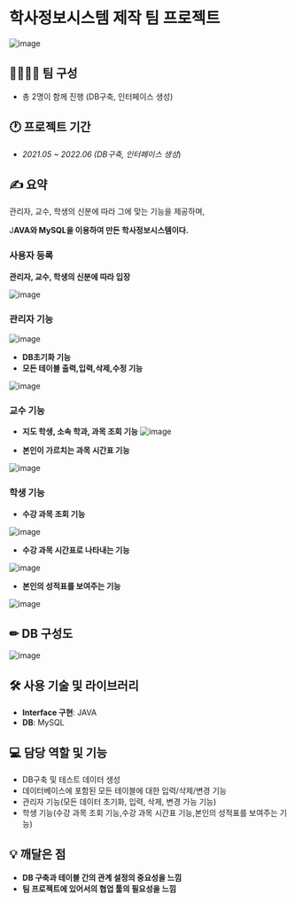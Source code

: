 # 학사정보시스템 제작 팀 프로젝트
![image](https://github.com/yunhwan98/DB-team-project-/assets/79241793/71368e54-679b-4ce2-814c-1875900145c8)

## 👩‍👩‍👧‍👦 팀 구성

- 총 2명이 함께 진행 (DB구축, 인터페이스 생성)

## 🕐 프로젝트 기간

- *2021.05 ~ 2022.06 (DB구축, 인터페이스 생성*)


## ✍️ 요약

관리자, 교수, 학생의 신분에 따라 그에 맞는 기능을 제공하며,

J**AVA와 MySQL을 이용하여 만든 학사정보시스템이다.**

### **사용자 등록**

**관리자, 교수, 학생의 신분에 따라 입장**

![image](https://github.com/yunhwan98/DB-team-project-/assets/79241793/0e391ebc-f2a6-4f50-a451-b6150b78daae)

### **관리자 기능**

![image](https://github.com/yunhwan98/DB-team-project-/assets/79241793/b44a3e3f-3292-4af6-8b5d-847d86a055e9)
- **DB초기화 기능**
- **모든 테이블 출력,입력,삭제,수정 기능**

![image](https://github.com/yunhwan98/DB-team-project-/assets/79241793/008410dd-6cce-42bd-95d3-ed1addcc1b79)
### **교수 기능**

- **지도 학생, 소속 학과, 과목 조회 기능**
![image](https://github.com/yunhwan98/DB-team-project-/assets/79241793/fffebb4a-4395-4a73-88a0-0f5b34e0d5fe)

- **본인이 가르치는 과목 시간표 기능**

![image](https://github.com/yunhwan98/DB-team-project-/assets/79241793/e67a049f-e343-4e7f-ac89-f0e3f4ac2ab9)

### **학생 기능**

- **수강 과목 조회 기능**

![image](https://github.com/yunhwan98/DB-team-project-/assets/79241793/a75ef12b-0cbb-4039-b682-ee172bea8b42)

- **수강 과목 시간표로 나타내는 기능**

![image](https://github.com/yunhwan98/DB-team-project-/assets/79241793/ddb3c991-1dea-4346-9da0-a1733838f35c)

- **본인의 성적표를 보여주는 기능**

![image](https://github.com/yunhwan98/DB-team-project-/assets/79241793/0b73b52d-e50a-42cb-96a3-0ec9029d5141)

## ✏ DB 구성도
![image](https://github.com/yunhwan98/DB-team-project-/assets/79241793/bd8d2778-f83d-496b-8a9a-cf6be53e5001)
## 🛠️ 사용 기술 및 라이브러리

- **Interface 구현**: JAVA
- **DB**:  MySQL

## 💻 담당 역할 및 기능

- DB구축 및 테스트 데이터 생성
- 데이터베이스에 포함된 모든 테이블에 대한 입력/삭제/변경 기능
- 관리자 기능(모든 데이터 초기화, 입력, 삭제, 변경 가능 기능)
- 학생 기능(수강 과목 조회 기능,수강 과목 시간표 기능,본인의 성적표를 보여주는 기능)

## 💡 깨달은 점

- **DB 구축과 테이블 간의 관계 설정의 중요성을 느낌**
- **팀 프로젝트에 있어서의 협업 툴의 필요성을 느낌**
